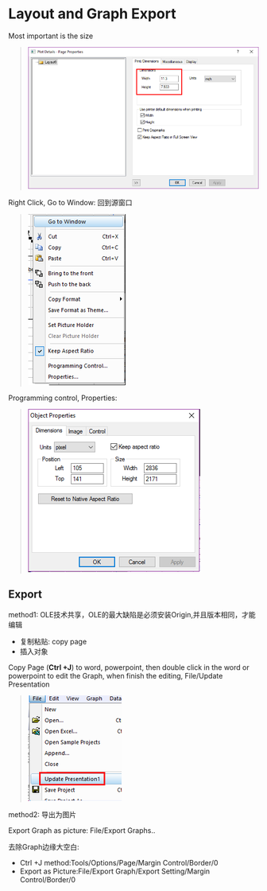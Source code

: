 # Layout and Graph Export

Most important is the size
> ![](res/export01.png)

Right Click, Go to Window: 回到源窗口
> ![](res/export02.png)

Programming control, Properties:
> ![](res/export03.png)

## Export

method1: OLE技术共享，OLE的最大缺陷是必须安装Origin,并且版本相同，才能编辑
- 复制粘贴: copy page
- 插入对象

Copy Page (**Ctrl +J**) to word, powerpoint, then double click in the word or powerpoint to edit the Graph, when finish the editing, File/Update Presentation
> ![](res/export04.png)

method2: 导出为图片

Export Graph as picture: File/Export Graphs..

去除Graph边缘大空白:

- Ctrl +J method:Tools/Options/Page/Margin Control/Border/0
- Export as Picture:File/Export Graph/Export Setting/Margin Control/Border/0



